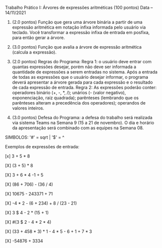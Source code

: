 Trabalho Prático I: Árvores de expressões aritméticas (100 pontos)
Data  – 14/11/2021

1. (2.0 pontos) Função que gera uma árvore binária a partir de uma expressão aritmética em notação infixa informada pelo usuário via teclado. Você transformar a expressão infixa de entrada em posfixa, para então gerar a árvore.

2. (3.0 pontos) Função que avalia a árvore de expressão aritmética (calcula a expressão).

3. (2.0 pontos) Regras do Programa:
Regra 1: o usuário deve entrar com quantas expressões desejar, porém não deve ser informada a quantidade de expressões a serem entradas no sistema. Após a entrada de todas as expressões que o usuário desejar informar, o programa deverá apresentar a árvore gerada para cada expressão e o resultado de cada expressão de entrada.
Regra 2: As expressões poderão conter: operadores binário (+, -, *, /); unários (- (valor negativo), exponenciação, raiz quadrada); parênteses (lembrando que os parênteses alteram a precedência dos operadores); operandos de valores inteiros.

4. (3.0 pontos) Defesa do Programa: a defesa do trabalho será realizada via sistema Teams na Semana 9 (15 a 21 de novembro). O dia e horário da apresentação será combinado com as equipes na Semana 08. 

 SIMBOLOS:  '#' = sqrt   |   '$' = ^

Exemplos de expressões de entrada:

[x] 3 + 5 * 8

[X] (3 + 5) * 8

[X] 3 + 6 * 4 -1 + 5

[X] (86 + 706) - (36 / 4)

[X] 10675 - 243371 + 71

[X] -4 * 2 - (6 + 234) + 8 / (23 - 21)

[X] 3 $ 4 - 2 * (15 + 1)

[X] #(3 $ 2 - 4 * 2 * 4)

[X] (33 + 458 * 3) * 1 - 4 * 5 - 6 + 1 + 7 * 3

[X] -54876 + 3334


